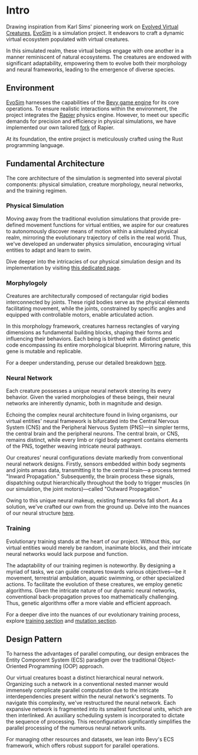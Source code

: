 # Intro

Drawing inspiration from Karl Sims' pioneering work on [Evolved Virtual Creatures](https://www.karlsims.com/evolved-virtual-creatures.html), [EvoSim](https://github.com/midstreeeam/EvoSim) is a simulation project. It endeavors to craft a dynamic virtual ecosystem populated with virtual creatures.

In this simulated realm, these virtual beings engage with one another in a manner reminiscent of natural ecosystems. The creatures are endowed with significant adaptability, empowering them to evolve both their morphology and neural frameworks, leading to the emergence of diverse species.

## Environment

[EvoSim](https://github.com/midstreeeam/EvoSim) harnesses the capabilities of the [Bevy game engine](https://bevyengine.org/) for its core operations. To ensure realistic interactions within the environment, the project integrates the [Rapier](https://rapier.rs/) physics engine. However, to meet our specific demands for precision and efficiency in physical simulations, we have implemented our own tailored [fork](https://github.com/midstreeeam/rapier/tree/mid) of Rapier.

At its foundation, the entire project is meticulously crafted using the Rust programming language.

## Fundamental Architecture

The core architecture of the simulation is segmented into several pivotal components: physical simulation, creature morphology, neural networks, and the training regimen.
### Physical Simulation

Moving away from the traditional evolution simulations that provide pre-defined movement functions for virtual entities, we aspire for our creatures to autonomously discover means of motion within a simulated physical realm, mirroring the evolutionary trajectory of cells in the real world. Thus, we've developed an underwater physics simulation, encouraging virtual entities to adapt and learn to swim.

Dive deeper into the intricacies of our physical simulation design and its implementation by visiting [this dedicated page](Physics.md).
### Morphylogoly

Creatures are architecturally composed of rectangular rigid bodies interconnected by joints. These rigid bodies serve as the physical elements facilitating movement, while the joints, constrained by specific angles and equipped with controllable motors, enable articulated action.

In this morphology framework, creatures harness rectangles of varying dimensions as fundamental building blocks, shaping their forms and influencing their behaviors. Each being is birthed with a distinct genetic code encompassing its entire morphological blueprint. Mirroring nature, this gene is mutable and replicable.

For a deeper understanding, peruse our detailed breakdown [here](Gene.md).
### Neural Network

Each creature possesses a unique neural network steering its every behavior. Given the varied morphologies of these beings, their neural networks are inherently dynamic, both in magnitude and design.

Echoing the complex neural architecture found in living organisms, our virtual entities' neural framework is bifurcated into the Central Nervous System (CNS) and the Peripheral Nervous System (PNS)—in simpler terms, the central brain and the peripheral neurons. The central brain, or CNS, remains distinct, while every limb or rigid body segment contains elements of the PNS, together weaving intricate neural pathways.

Our creatures' neural configurations deviate markedly from conventional neural network designs. Firstly, sensors embedded within body segments and joints amass data, transmitting it to the central brain—a process termed "Inward Propagation." Subsequently, the brain process these signals, dispatching output hierarchically throughout the body to trigger muscles (in our simulation, the joint motors)—called "Outward Propagation."

Owing to this unique neural makeup, existing frameworks fall short. As a solution, we've crafted our own from the ground up. Delve into the nuances of our neural structure [here](Neural.md).
### Training

Evolutionary training stands at the heart of our project. Without this, our virtual entities would merely be random, inanimate blocks, and their intricate neural networks would lack purpose and function.

The adaptability of our training regimen is noteworthy. By designing a myriad of tasks, we can guide creatures towards various objectives—be it movement, terrestrial ambulation, aquatic swimming, or other specialized actions. To facilitate the evolution of these creatures, we employ genetic algorithms. Given the intricate nature of our dynamic neural networks, conventional back-propagation proves too mathematically challenging. Thus, genetic algorithms offer a more viable and efficient approach.

For a deeper dive into the nuances of our evolutionary training process, explore [training section](Training.md) and [mutation section](Mutation.md).

## Design Pattern

To harness the advantages of parallel computing, our design embraces the Entity Component System (ECS) paradigm over the traditional Object-Oriented Programming (OOP) approach.

Our virtual creatures boast a distinct hierarchical neural network. Organizing such a network in a conventional nested manner would immensely complicate parallel computation due to the intricate interdependencies present within the neural network's segments. To navigate this complexity, we've restructured the neural network. Each expansive network is fragmented into its smallest functional units, which are then interlinked. An auxiliary scheduling system is incorporated to dictate the sequence of processing. This reconfiguration significantly simplifies the parallel processing of the numerous neural network units.

For managing other resources and datasets, we lean into Bevy's ECS framework, which offers robust support for parallel operations.